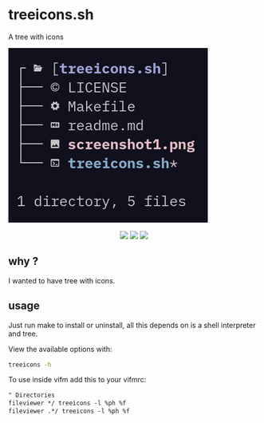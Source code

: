 # treeicons.sh

A tree with icons

<img src="./screenshot1.png">

<p align="center">
<a href="https://github.com/eylles/treeicons.sh" alt="GitHub"><img src="https://img.shields.io/badge/Github-2B3137?style=for-the-badge&logo=Github&logoColor=FFFFFF"></a>
<a href="https://gitlab.com/eylles/treeicons.sh" alt="GitLab"><img src="https://img.shields.io/badge/Gitlab-380D75?style=for-the-badge&logo=Gitlab"></a>
<a href="https://codeberg.org/eylles/treeicons.sh" alt="CodeBerg"><img src="https://img.shields.io/badge/Codeberg-2185D0?style=for-the-badge&logo=codeberg&logoColor=F2F8FC"></a>
</p>

## why ?

I wanted to have tree with icons.


## usage

Just run make to install or uninstall, all this depends on is a shell interpreter and  tree.

View the available options with:

```sh
treeicons -h
```

To use inside vifm add this to your vifmrc:

```
" Directories
fileviewer */ treeicons -l %ph %f
fileviewer .*/ treeicons -l %ph %f
```
